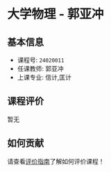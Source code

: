 # 大学物理 - 郭亚冲

## 基本信息

- 课程号: `24020011`
- 任课教师: 郭亚冲
- 上课专业: 信计,匡计

## 课程评价

暂无

## 如何贡献

请查看[评价指南](../how-to-comment.md)了解如何评价课程！
